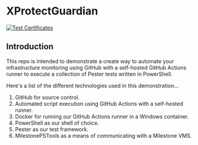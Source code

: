# XProtectGuardian

[![Test Certificates](https://github.com/joshooaj/XProtectGuardian/actions/workflows/test-certificates.yml/badge.svg)](https://github.com/joshooaj/XProtectGuardian/actions/workflows/test-certificates.yml)
## Introduction

This repo is intended to demonstrate a create way to automate your infrastructure
monitoring using GitHub with a self-hosted GitHub Actions runner to execute a
collection of Pester tests written in PowerShell.

Here's a list of the different technologies used in this demonstration...

1. GitHub for source control.
2. Automated script execution using GitHub Actions with a self-hosted runner.
3. Docker for running our GitHub Actions runner in a Windows container.
4. PowerShell as our shell of choice.
5. Pester as our test framework.
6. MilestonePSTools as a means of communicating with a Milestone VMS.
